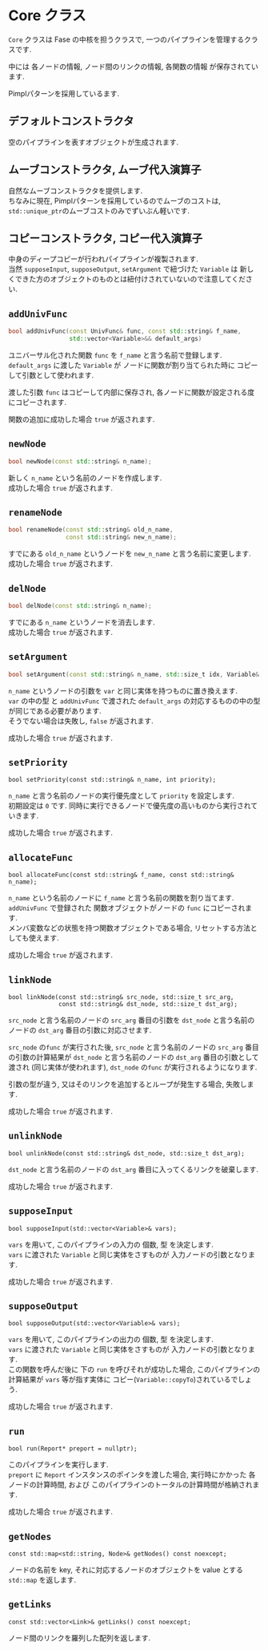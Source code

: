 
# Core クラス

`Core` クラスは Fase の中核を担うクラスで, 一つのパイプラインを管理するクラスです.

中には 各ノードの情報, ノード間のリンクの情報, 各関数の情報 が保存されています.

Pimplパターンを採用しているます.

## デフォルトコンストラクタ

空のパイプラインを表すオブジェクトが生成されます.

## ムーブコンストラクタ, ムーブ代入演算子

自然なムーブコンストラクタを提供します.  
ちなみに現在, Pimplパターンを採用しているのでムーブのコストは,
`std::unique_ptr`のムーブコストのみでずいぶん軽いです.

## コピーコンストラクタ, コピー代入演算子

中身のディープコピーが行われパイプラインが複製されます.  
当然 `supposeInput`, `supposeOutput`, `setArgument` で紐づけた `Variable` は
新しくできた方のオブジェクトのものとは紐付けされていないので注意してください.

## `addUnivFunc`

```c++
bool addUnivFunc(const UnivFunc& func, const std::string& f_name,
                 std::vector<Variable>&& default_args)
```

ユニバーサル化された関数 `func` を `f_name` と言う名前で登録します.  
`default_args` に渡した `Variable` が ノードに関数が割り当てられた時に
コピーして引数として使われます.

渡した引数 `func` はコピーして内部に保存され,
各ノードに関数が設定される度にコピーされます.

関数の追加に成功した場合 `true` が返されます.

## `newNode`

```c++
bool newNode(const std::string& n_name);
```

新しく `n_name` という名前のノードを作成します.  
成功した場合 `true` が返されます.

## `renameNode`

```c++
bool renameNode(const std::string& old_n_name,
                const std::string& new_n_name);
```

すでにある `old_n_name` というノードを `new_n_name` と言う名前に変更します.  
成功した場合 `true` が返されます.

## `delNode`

```c++
bool delNode(const std::string& n_name);
```

すでにある `n_name` というノードを消去します.  
成功した場合 `true` が返されます.

## `setArgument`

```c++
bool setArgument(const std::string& n_name, std::size_t idx, Variable& var);
```

`n_name` というノードの引数を `var` と同じ実体を持つものに置き換えます.  
`var` の中の型 と `addUnivFunc` で渡された `default_args` の対応するものの中の型
が同じである必要があります.  
そうでない場合は失敗し, `false` が返されます.

成功した場合 `true` が返されます.

## `setPriority`

```
bool setPriority(const std::string& n_name, int priority);
```

`n_name` と言う名前のノードの実行優先度として `priority` を設定します.  
初期設定は `0` です. 同時に実行できるノードで優先度の高いものから実行されていきます.

成功した場合 `true` が返されます.

## `allocateFunc`

```
bool allocateFunc(const std::string& f_name, const std::string& n_name);
```

`n_name` という名前のノードに `f_name` と言う名前の関数を割り当てます.  
`addUnivFunc` で登録された 関数オブジェクトがノードの `func` にコピーされます.  
メンバ変数などの状態を持つ関数オブジェクトである場合, リセットする方法としても使えます.

成功した場合 `true` が返されます.

## `linkNode`

```
bool linkNode(const std::string& src_node, std::size_t src_arg,
			  const std::string& dst_node, std::size_t dst_arg);
```

`src_node` と言う名前のノードの `src_arg` 番目の引数を
`dst_node` と言う名前のノードの `dst_arg` 番目の引数に対応させます.

`src_node` の`func` が実行された後,
`src_node` と言う名前のノードの `src_arg` 番目の引数の計算結果が
`dst_node` と言う名前のノードの `dst_arg` 番目の引数として渡され
(同じ実体が使われます), `dst_node` の`func` が実行されるようになります.

引数の型が違う, 又はそのリンクを追加するとループが発生する場合, 失敗します.

成功した場合 `true` が返されます.

## `unlinkNode`

```
bool unlinkNode(const std::string& dst_node, std::size_t dst_arg);
```

`dst_node` と言う名前のノードの `dst_arg` 番目に入ってくるリンクを破棄します.

成功した場合 `true` が返されます.

## `supposeInput`

```
bool supposeInput(std::vector<Variable>& vars);
```

`vars` を用いて, このパイプラインの入力の 個数, 型 を決定します.  
`vars` に渡された `Variable` と同じ実体をさすものが 入力ノードの引数となります.

成功した場合 `true` が返されます.


## `supposeOutput`

```
bool supposeOutput(std::vector<Variable>& vars);
```

`vars` を用いて, このパイプラインの出力の 個数, 型 を決定します.  
`vars` に渡された `Variable` と同じ実体をさすものが 入力ノードの引数となります.  
この関数を呼んだ後に 下の `run` を呼びそれが成功した場合,
このパイプラインの計算結果が `vars` 等が指す実体に
コピー(`Variable::copyTo`)されているでしょう.

成功した場合 `true` が返されます.

## `run`

```
bool run(Report* preport = nullptr);
```

このパイプラインを実行します.  
`preport` に `Report` インスタンスのポインタを渡した場合,
実行時にかかった 各ノードの計算時間, および
このパイプラインのトータルの計算時間が格納されます.

成功した場合 `true` が返されます.

## `getNodes`

```
const std::map<std::string, Node>& getNodes() const noexcept;
```

ノードの名前を key, それに対応するノードのオブジェクトを value とする  
`std::map` を返します.

## `getLinks`

```
const std::vector<Link>& getLinks() const noexcept;
```

ノード間のリンクを羅列した配列を返します.

